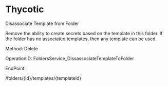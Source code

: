 #     Thycotic


Disassociate Template from Folder

Remove the ability to create secrets based on the template in this folder. If the folder has no associated templates, then any template can be used.

Method: Delete

OperationID: FoldersService_DissassociateTemplateToFolder

EndPoint:

/folders/{id}/templates/{templateId}
